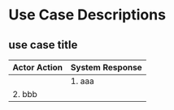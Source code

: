 # Use Case Descriptions

## use case title

| Actor Action | System Response |
| ------------ | --------------- |
|              | 1. aaa          |
| 2. bbb       |                 |
